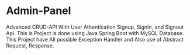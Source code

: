 # Admin-Panel
Advanced CRUD-API With User Athentication Signup, SignIn, and Signout Api.
This is Project is done using Java Spring Boot with MySQL Database.
This Project have All possible Exception Handler and Also use of Abstract Request, Response.
